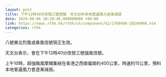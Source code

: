 ```yaml
---
layout: post
title: 下午12時40分改發三號信號　天文台料本地普遍風力逐漸減弱
date: 2024-09-06 10:20:46.000000000 +08:00
link: https://news.rthk.hk/rthk/ch/component/k2/1769499-20240906.htm
categories: rthk
---
```


八號東北烈風或暴風信號現正生效。

天文台表示，會在下午12時40分改發三號強風信號。

上午10時，超強颱風摩羯集結在香港之西南偏南約400公里，時速約15公里，預料本地普遍風力會逐漸減弱。
